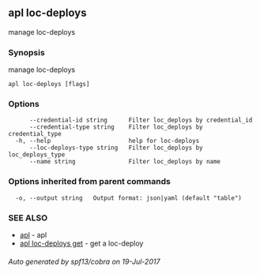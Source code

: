 ## apl loc-deploys

manage loc-deploys

### Synopsis


manage loc-deploys

```
apl loc-deploys [flags]
```

### Options

```
      --credential-id string      Filter loc_deploys by credential_id
      --credential-type string    Filter loc_deploys by credential_type
  -h, --help                      help for loc-deploys
      --loc-deploys-type string   Filter loc_deploys by loc_deploys_type
      --name string               Filter loc_deploys by name
```

### Options inherited from parent commands

```
  -o, --output string   Output format: json|yaml (default "table")
```

### SEE ALSO
* [apl](apl.md)	 - apl
* [apl loc-deploys get](apl_loc-deploys_get.md)	 - get a loc-deploy

###### Auto generated by spf13/cobra on 19-Jul-2017
